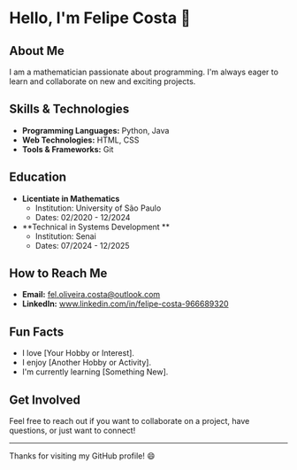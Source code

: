 # Hello, I'm Felipe Costa 👋

## About Me
I am a mathematician passionate about programming. I'm always eager to learn and collaborate on new and exciting projects.

## Skills & Technologies
- **Programming Languages:** Python, Java
- **Web Technologies:** HTML, CSS
- **Tools & Frameworks:** Git

## Education
- **Licentiate in Mathematics**
  - Institution: University of São Paulo
  - Dates: 02/2020 - 12/2024
- **Technical in Systems Development **
  - Institution: Senai
  - Dates: 07/2024 - 12/2025

## How to Reach Me
- **Email:** fel.oliveira.costa@outlook.com
- **LinkedIn:** www.linkedin.com/in/felipe-costa-966689320

## Fun Facts
- I love [Your Hobby or Interest].
- I enjoy [Another Hobby or Activity].
- I'm currently learning [Something New].

## Get Involved
Feel free to reach out if you want to collaborate on a project, have questions, or just want to connect!

---

Thanks for visiting my GitHub profile! 😄
